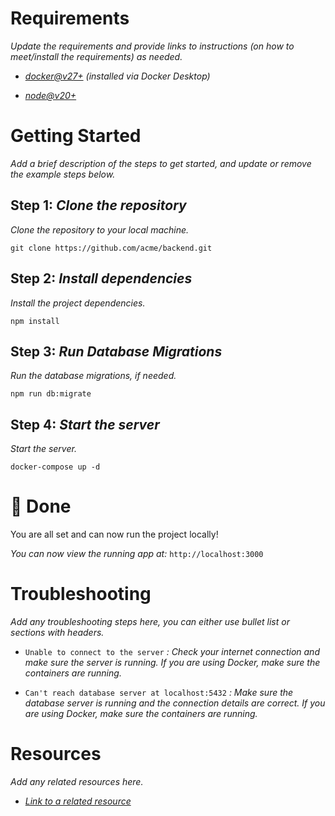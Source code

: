 # Requirements

*Update the requirements and provide links to instructions (on how to meet/install the requirements) as needed.*

* [*docker@v27+*](https://docs.docker.com/desktop/install/mac-install/) *(installed via Docker Desktop)*

* [*node@v20+*](https://nodejs.org/en/download)

# Getting Started

*Add a brief description of the steps to get started, and update or remove the example steps below.*

## Step 1: *Clone the repository*

*Clone the repository to your local machine.*

```shell
git clone https://github.com/acme/backend.git
```

## Step 2: *Install dependencies*

*Install the project dependencies.*

```shell
npm install
```

## Step 3: *Run Database Migrations*

*Run the database migrations, if needed.*

```shell
npm run db:migrate
```

## Step 4: *Start the server*

*Start the server.*

```shell
docker-compose up -d
```

# 🎉 Done

You are all set and can now run the project locally!

*You can now view the running app at:* `http://localhost:3000`

# Troubleshooting

*Add any troubleshooting steps here, you can either use bullet list or sections with headers.*

* `Unable to connect to the server` *: Check your internet connection and make sure the server is running.* *If you are using Docker, make sure the containers are running.*

* `Can't reach database server at localhost:5432` *: Make sure the database server is running and the connection details are correct.* *If you are using Docker, make sure the containers are running.*

# Resources

*Add any related resources here.*

* [*Link to a related resource*](https://example.com)
